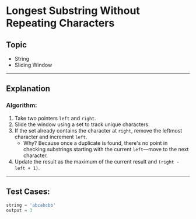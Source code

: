 # Longest Substring Without Repeating Characters

## Topic
- String
- Sliding Window

---


## Explanation

### Algorithm:
1. Take two pointers `left` and `right`.
2. Slide the window using a set to track unique characters.
3. If the set already contains the character at `right`, remove the leftmost character and increment `left`.  
   - Why? Because once a duplicate is found, there's no point in checking substrings starting with the current `left`—move to the next character.
4. Update the result as the maximum of the current result and `(right - left + 1)`.

---

## Test Cases:

```python
string = 'abcabcbb'  
output = 3
```

